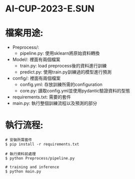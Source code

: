 # AI-CUP-2023-E.SUN
# 檔案用途:

* Preprocess/: 
  * pipeline.py: 使用sklearn將原始資料轉換
* Model/: 裡面有兩個檔案
  * train.py: load preprocess後的資料進行訓練
  * predict.py: 使用train.py訓練過的模型進行預測
* config/: 裡面有兩個檔案
  * config.yml: 存放訓練所需的configuration
  * core.py: 讀取config.yml並使用pydantic驗證資料的型態
* requirements.txt: 需要的套件
* main.py: 執行整個訓練流程以及預測的部分

# 執行流程:

```
# 安裝所需套件
$ pip install -r requirements.txt 

# 執行資料前處理
$ python Preprocess/pipeline.py 

# training and inference
$ python main.py
```
